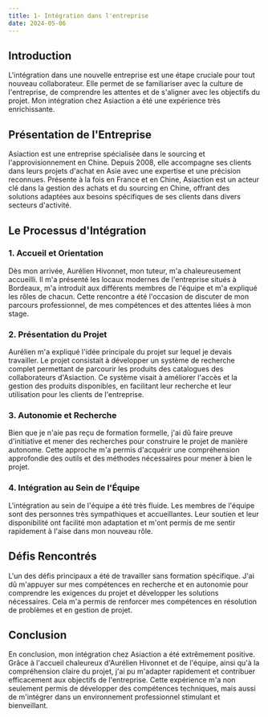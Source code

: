```yaml
---
title: 1- Intégration dans l'entreprise
date: 2024-05-06
---
```


## Introduction

L'intégration dans une nouvelle entreprise est une étape cruciale pour tout nouveau collaborateur. Elle permet de se familiariser avec la culture de l'entreprise, de comprendre les attentes et de s'aligner avec les objectifs du projet. Mon intégration chez Asiaction a été une expérience très enrichissante.

## Présentation de l'Entreprise

Asiaction est une entreprise spécialisée dans le sourcing et l'approvisionnement en Chine. Depuis 2008, elle accompagne ses clients dans leurs projets d'achat en Asie avec une expertise et une précision reconnues. Présente à la fois en France et en Chine, Asiaction est un acteur clé dans la gestion des achats et du sourcing en Chine, offrant des solutions adaptées aux besoins spécifiques de ses clients dans divers secteurs d'activité.

## Le Processus d'Intégration

### 1. **Accueil et Orientation**

Dès mon arrivée, Aurélien Hivonnet, mon tuteur, m'a chaleureusement accueilli. Il m'a présenté les locaux modernes de l'entreprise situés à Bordeaux, m'a introduit aux différents membres de l'équipe et m'a expliqué les rôles de chacun. Cette rencontre a été l'occasion de discuter de mon parcours professionnel, de mes compétences et des attentes liées à mon stage.

### 2. **Présentation du Projet**

Aurélien m'a expliqué l'idée principale du projet sur lequel je devais travailler. Le projet consistait à développer un système de recherche complet permettant de parcourir les produits des catalogues des collaborateurs d'Asiaction. Ce système visait à améliorer l'accès et la gestion des produits disponibles, en facilitant leur recherche et leur utilisation pour les clients de l'entreprise.

### 3. **Autonomie et Recherche**

Bien que je n'aie pas reçu de formation formelle, j'ai dû faire preuve d'initiative et mener des recherches pour construire le projet de manière autonome. Cette approche m'a permis d'acquérir une compréhension approfondie des outils et des méthodes nécessaires pour mener à bien le projet.

### 4. **Intégration au Sein de l'Équipe**

L'intégration au sein de l'équipe a été très fluide. Les membres de l'équipe sont des personnes très sympathiques et accueillantes. Leur soutien et leur disponibilité ont facilité mon adaptation et m'ont permis de me sentir rapidement à l'aise dans mon nouveau rôle.

## Défis Rencontrés

L'un des défis principaux a été de travailler sans formation spécifique. J'ai dû m'appuyer sur mes compétences en recherche et en autonomie pour comprendre les exigences du projet et développer les solutions nécessaires. Cela m'a permis de renforcer mes compétences en résolution de problèmes et en gestion de projet.

## Conclusion

En conclusion, mon intégration chez Asiaction a été extrêmement positive. Grâce à l'accueil chaleureux d'Aurélien Hivonnet et de l'équipe, ainsi qu'à la compréhension claire du projet, j'ai pu m'adapter rapidement et contribuer efficacement aux objectifs de l'entreprise. Cette expérience m'a non seulement permis de développer des compétences techniques, mais aussi de m'intégrer dans un environnement professionnel stimulant et bienveillant.